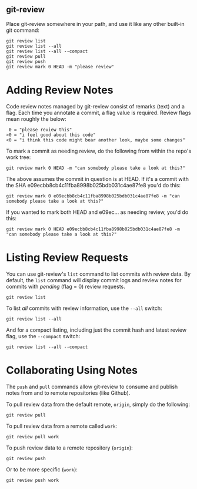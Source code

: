 ## git-review

Place git-review somewhere in your path, and use it like any other built-in git command:

    git review list
    git review list --all
    git review list --all --compact
    git review pull
    git review push
    git review mark 0 HEAD -m "please review"

# Adding Review Notes

Code review notes managed by git-review consist of remarks (text) and a flag. Each time
you annotate a commit, a flag value is required. Review flags mean roughly the below:

     0 = "please review this"
    >0 = "i feel good about this code"
    <0 = "i think this code might bear another look, maybe some changes"

To mark a commit as needing review, do the following from within the repo's work tree:

    git review mark 0 HEAD -m "can somebody please take a look at this?"

The above assumes the commit in question is at HEAD. If it's a commit with the SHA e09ecbb8cb4c11fba8998b025bdb031c4ae87fe8
you'd do this:

    git review mark 0 e09ecbb8cb4c11fba8998b025bdb031c4ae87fe8 -m "can somebody please take a look at this?"

If you wanted to mark both HEAD and e09ec... as needing review, you'd do this:

    git review mark 0 HEAD e09ecbb8cb4c11fba8998b025bdb031c4ae87fe8 -m "can somebody please take a look at this?"


# Listing Review Requests

You can use git-review's ```list``` command to list commits with review data. By default, the ```list``` command
will display commit logs and review notes for commits with *pending* (flag = 0) review requests.

    git review list

To list *all* commits with review information, use the ```--all``` switch:

    git review list --all

And for a compact listing, including just the commit hash and latest review flag, use the ```--compact``` switch:

    git review list --all --compact

# Collaborating Using Notes

The ```push``` and ```pull``` commands allow git-review to consume and publish notes from and to remote repositories (like Github).

To pull review data from the default remote, ```origin```, simply do the following:

    git review pull

To pull review data from a remote called ```work```:

    git review pull work

To push review data to a remote repository (```origin```):

    git review push

Or to be more specific (```work```):

    git review push work
